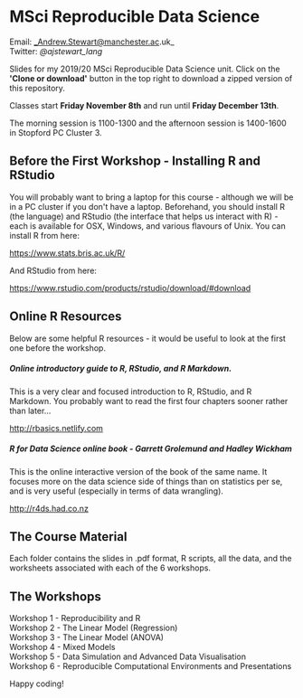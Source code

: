 # MSci Reproducible Data Science
 Email: _Andrew.Stewart@manchester.ac.uk_ <br>
Twitter: _@ajstewart_lang_ <br>

Slides for my 2019/20 MSci Reproducible Data Science unit.  Click on the __'Clone or download'__ button in the top right to download a zipped version of this repository.

Classes start __Friday November 8th__ and run until __Friday December 13th__. 

The morning session is 1100-1300 and the afternoon session is 1400-1600 in Stopford PC Cluster 3.

## Before the First Workshop - Installing R and RStudio

You will probably want to bring a laptop for this course - although we will be in a PC cluster if you don't have a laptop.  Beforehand, you should install R (the language) and RStudio (the interface that helps us interact with R) - each is available for OSX, Windows, and various flavours of Unix. You can install R from here:

https://www.stats.bris.ac.uk/R/

And RStudio from here:

https://www.rstudio.com/products/rstudio/download/#download

## Online R Resources

Below are some helpful R resources - it would be useful to look at the first one before the workshop.

##### Online introductory guide to R, RStudio, and R Markdown.
This is a very clear and focused introduction to R, RStudio, and R Markdown.  You probably want to read the first four chapters sooner rather than later...

http://rbasics.netlify.com

##### R for Data Science online book - Garrett Grolemund and Hadley Wickham
This is the online interactive version of the book of the same name.  It focuses more on the data science side of things than on statistics per se, and is very useful (especially in terms of data wrangling).

http://r4ds.had.co.nz

## The Course Material

Each folder contains the slides in .pdf format, R scripts, all the data, and the worksheets associated with each of the 6 workshops.

## The Workshops
Workshop 1 - Reproducibility and R <br>
Workshop 2 - The Linear Model (Regression) <br>
Workshop 3 - The Linear Model (ANOVA) <br>
Workshop 4 - Mixed Models <br>
Workshop 5 - Data Simulation and Advanced Data Visualisation <br>
Workshop 6 - Reproducible Computational Environments and Presentations <br>

Happy coding!
